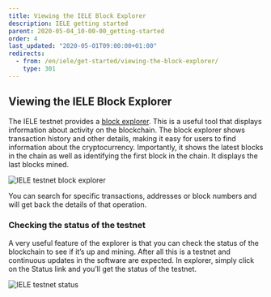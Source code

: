 ```yaml
---
title: Viewing the IELE Block Explorer
description: IELE getting started
parent: 2020-05-04_10-00-00_getting-started
order: 4
last_updated: "2020-05-01T09:00:00+01:00"
redirects:
  - from: /en/iele/get-started/viewing-the-block-explorer/
    type: 301
---
```

## Viewing the IELE Block Explorer

The IELE testnet provides a [block explorer](https://iele-testnet.iohkdev.io/). This is a useful tool that displays information about activity on the blockchain. The block explorer shows transaction history and other details, making it easy for users to find information about the cryptocurrency. Importantly, it shows the latest blocks in the chain as well as identifying the first block in the chain. It displays the last blocks mined.

![IELE testnet block explorer](https://ucarecdn.com/1c3e8d29-65d0-49cb-a3d0-0bde020502b7/)

You can search for specific transactions, addresses or block numbers and will get back the details of that operation.

### Checking the status of the testnet

A very useful feature of the explorer is that you can check the status of the blockchain to see if it’s up and mining. After all this is a testnet and continuous updates in the software are expected. In explorer, simply click on the Status link and you’ll get the status of the testnet.

![IELE testnet status](https://ucarecdn.com/b1ff69b2-ce30-4033-be5a-40979f9a4bd4/)
